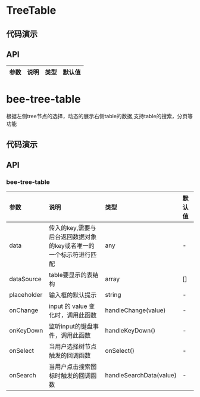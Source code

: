 # TreeTable
## 代码演示
## API
|参数|说明|类型|默认值|
|:---|:-----|:----|:------|



# bee-tree-table
根据左侧tree节点的选择，动态的展示右侧table的数据,支持table的搜索，分页等功能
## 代码演示
## API
### bee-tree-table
|参数|说明|类型|默认值|
|:---|:-----|:----|:------|
|data|传入的key,需要与后台返回数据对象的key或者唯一的一个标示符进行匹配|any|-|
|dataSource|table要显示的表结构|array|[]|
|placeholder|输入框的默认提示|string|-|
|onChange| input 的 value 变化时，调用此函数|handleChange(value)|-|
|onKeyDown| 监听input的键盘事件，调用此函数|handleKeyDown()|-|
|onSelect| 当用户选择树节点触发的回调函数|onSelect()|-|
|onSearch| 当用户点击搜索图标时触发的回调函数|handleSearchData(value)|-|



